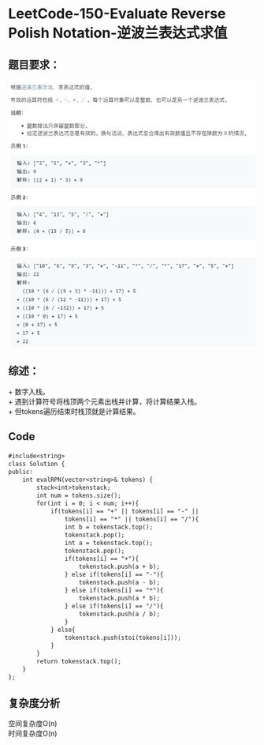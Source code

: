 # LeetCode-150-Evaluate Reverse Polish Notation-逆波兰表达式求值

## 题目要求：
![avatar](https://github.com/JakeChanFangZiyuan20/MyLeetCode/blob/master/img/150.png)






## 综述：  
\+ 数字入栈。  
\+ 遇到计算符号将栈顶两个元素出栈并计算，将计算结果入栈。  
\+ 但tokens遍历结束时栈顶就是计算结果。  

## Code
```
#include<string>
class Solution {
public:
    int evalRPN(vector<string>& tokens) {
        stack<int>tokenstack;
        int num = tokens.size();
        for(int i = 0; i < num; i++){
            if(tokens[i] == "+" || tokens[i] == "-" || 
                tokens[i] == "*" || tokens[i] == "/"){
                int b = tokenstack.top(); 
                tokenstack.pop();
                int a = tokenstack.top();
                tokenstack.pop();
                if(tokens[i] == "+"){
                    tokenstack.push(a + b);
                } else if(tokens[i] == "-"){
                    tokenstack.push(a - b);
                } else if(tokens[i] == "*"){
                    tokenstack.push(a * b);                    
                } else if(tokens[i] == "/"){
                    tokenstack.push(a / b);                    
                }
            } else{
                tokenstack.push(stoi(tokens[i]));
            }
        }
        return tokenstack.top();
    }
};
```

## 复杂度分析
空间复杂度O(n)  
时间复杂度O(n)

